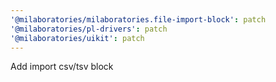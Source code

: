 ```yaml
---
'@milaboratories/milaboratories.file-import-block': patch
'@milaboratories/pl-drivers': patch
'@milaboratories/uikit': patch
---
```


Add import csv/tsv block

